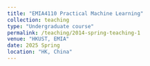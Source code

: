 ```yaml
---
title: "EMIA4110 Practical Machine Learning"
collection: teaching
type: "Undergraduate course"
permalink: /teaching/2014-spring-teaching-1
venue: "HKUST, EMIA"
date: 2025 Spring
location: "HK, China"
---
```

